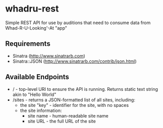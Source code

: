 whadru-rest
===========

Simple REST API for use by auditions that need to consume data from Whad-R-U-Looking'-At "app"

Requirements
------------

* Sinatra (http://www.sinatrarb.com)
* Sinatra::JSON (http://www.sinatrarb.com/contrib/json.html)

Available Endpoints
-------------------

* / - top-level URI to ensure the API is running. Returns static text string akin to "Hello World"
* /sites - returns a JSON-formatted list of all sites, including:
  * the site "key" - identifier for the site, with no spaces
  * the site information:
    * site name - human-readable site name
    * site URL - the full URL of the site